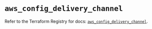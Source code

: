 # `aws_config_delivery_channel`

Refer to the Terraform Registry for docs: [`aws_config_delivery_channel`](https://registry.terraform.io/providers/hashicorp/aws/5.59.0/docs/resources/config_delivery_channel).
